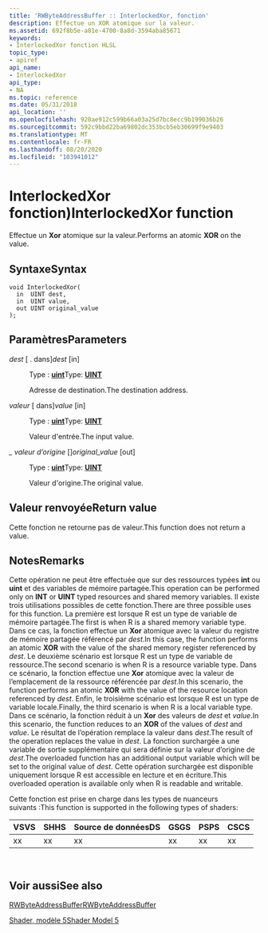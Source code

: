```yaml
---
title: 'RWByteAddressBuffer :: InterlockedXor, fonction'
description: Effectue un XOR atomique sur la valeur.
ms.assetid: 692f8b5e-a81e-4700-8a8d-3594aba85671
keywords:
- InterlockedXor fonction HLSL
topic_type:
- apiref
api_name:
- InterlockedXor
api_type:
- NA
ms.topic: reference
ms.date: 05/31/2018
api_location: ''
ms.openlocfilehash: 920ae912c599b66a03a25d7bc8ecc9b199036b26
ms.sourcegitcommit: 592c9bbd22ba69802dc353bcb5eb30699f9e9403
ms.translationtype: MT
ms.contentlocale: fr-FR
ms.lasthandoff: 08/20/2020
ms.locfileid: "103941012"
---
```

# <a name="interlockedxor-function"></a><span data-ttu-id="91ac5-104">InterlockedXor fonction)</span><span class="sxs-lookup"><span data-stu-id="91ac5-104">InterlockedXor function</span></span>

<span data-ttu-id="91ac5-105">Effectue un **Xor** atomique sur la valeur.</span><span class="sxs-lookup"><span data-stu-id="91ac5-105">Performs an atomic **XOR** on the value.</span></span>

## <a name="syntax"></a><span data-ttu-id="91ac5-106">Syntaxe</span><span class="sxs-lookup"><span data-stu-id="91ac5-106">Syntax</span></span>

``` syntax
void InterlockedXor(
  in  UINT dest,
  in  UINT value,
  out UINT original_value
);
```

## <a name="parameters"></a><span data-ttu-id="91ac5-107">Paramètres</span><span class="sxs-lookup"><span data-stu-id="91ac5-107">Parameters</span></span>

<dl> <dt>

<span data-ttu-id="91ac5-108">*dest* \[ . dans\]</span><span class="sxs-lookup"><span data-stu-id="91ac5-108">*dest* \[in\]</span></span>
</dt> <dd>

<span data-ttu-id="91ac5-109">Type : **[ **uint**](/windows/desktop/WinProg/windows-data-types)**</span><span class="sxs-lookup"><span data-stu-id="91ac5-109">Type: **[**UINT**](/windows/desktop/WinProg/windows-data-types)**</span></span>

<span data-ttu-id="91ac5-110">Adresse de destination.</span><span class="sxs-lookup"><span data-stu-id="91ac5-110">The destination address.</span></span>

</dd> <dt>

<span data-ttu-id="91ac5-111">*valeur* \[ dans\]</span><span class="sxs-lookup"><span data-stu-id="91ac5-111">*value* \[in\]</span></span>
</dt> <dd>

<span data-ttu-id="91ac5-112">Type : **[ **uint**](/windows/desktop/WinProg/windows-data-types)**</span><span class="sxs-lookup"><span data-stu-id="91ac5-112">Type: **[**UINT**](/windows/desktop/WinProg/windows-data-types)**</span></span>

<span data-ttu-id="91ac5-113">Valeur d'entrée.</span><span class="sxs-lookup"><span data-stu-id="91ac5-113">The input value.</span></span>

</dd> <dt>

<span data-ttu-id="91ac5-114">*\_ valeur d’origine* \[\]</span><span class="sxs-lookup"><span data-stu-id="91ac5-114">*original\_value* \[out\]</span></span>
</dt> <dd>

<span data-ttu-id="91ac5-115">Type : **[ **uint**](/windows/desktop/WinProg/windows-data-types)**</span><span class="sxs-lookup"><span data-stu-id="91ac5-115">Type: **[**UINT**](/windows/desktop/WinProg/windows-data-types)**</span></span>

<span data-ttu-id="91ac5-116">Valeur d'origine.</span><span class="sxs-lookup"><span data-stu-id="91ac5-116">The original value.</span></span>

</dd> </dl>

## <a name="return-value"></a><span data-ttu-id="91ac5-117">Valeur renvoyée</span><span class="sxs-lookup"><span data-stu-id="91ac5-117">Return value</span></span>

<span data-ttu-id="91ac5-118">Cette fonction ne retourne pas de valeur.</span><span class="sxs-lookup"><span data-stu-id="91ac5-118">This function does not return a value.</span></span>

## <a name="remarks"></a><span data-ttu-id="91ac5-119">Notes</span><span class="sxs-lookup"><span data-stu-id="91ac5-119">Remarks</span></span>

<span data-ttu-id="91ac5-120">Cette opération ne peut être effectuée que sur des ressources typées **int** ou **uint** et des variables de mémoire partagée.</span><span class="sxs-lookup"><span data-stu-id="91ac5-120">This operation can be performed only on **INT** or **UINT** typed resources and shared memory variables.</span></span> <span data-ttu-id="91ac5-121">Il existe trois utilisations possibles de cette fonction.</span><span class="sxs-lookup"><span data-stu-id="91ac5-121">There are three possible uses for this function.</span></span> <span data-ttu-id="91ac5-122">La première est lorsque R est un type de variable de mémoire partagée.</span><span class="sxs-lookup"><span data-stu-id="91ac5-122">The first is when R is a shared memory variable type.</span></span> <span data-ttu-id="91ac5-123">Dans ce cas, la fonction effectue un **Xor** atomique avec la valeur du registre de mémoire partagée référencé par *dest*.</span><span class="sxs-lookup"><span data-stu-id="91ac5-123">In this case, the function performs an atomic **XOR** with the value of the shared memory register referenced by *dest*.</span></span> <span data-ttu-id="91ac5-124">Le deuxième scénario est lorsque R est un type de variable de ressource.</span><span class="sxs-lookup"><span data-stu-id="91ac5-124">The second scenario is when R is a resource variable type.</span></span> <span data-ttu-id="91ac5-125">Dans ce scénario, la fonction effectue une **Xor** atomique avec la valeur de l’emplacement de la ressource référencée par *dest*.</span><span class="sxs-lookup"><span data-stu-id="91ac5-125">In this scenario, the function performs an atomic **XOR** with the value of the resource location referenced by *dest*.</span></span> <span data-ttu-id="91ac5-126">Enfin, le troisième scénario est lorsque R est un type de variable locale.</span><span class="sxs-lookup"><span data-stu-id="91ac5-126">Finally, the third scenario is when R is a local variable type.</span></span> <span data-ttu-id="91ac5-127">Dans ce scénario, la fonction réduit à un **Xor** des valeurs de *dest* et *value*.</span><span class="sxs-lookup"><span data-stu-id="91ac5-127">In this scenario, the function reduces to an **XOR** of the values of *dest* and *value*.</span></span> <span data-ttu-id="91ac5-128">Le résultat de l’opération remplace la valeur dans *dest*.</span><span class="sxs-lookup"><span data-stu-id="91ac5-128">The result of the operation replaces the value in *dest*.</span></span> <span data-ttu-id="91ac5-129">La fonction surchargée a une variable de sortie supplémentaire qui sera définie sur la valeur d’origine de *dest*.</span><span class="sxs-lookup"><span data-stu-id="91ac5-129">The overloaded function has an additional output variable which will be set to the original value of *dest*.</span></span> <span data-ttu-id="91ac5-130">Cette opération surchargée est disponible uniquement lorsque R est accessible en lecture et en écriture.</span><span class="sxs-lookup"><span data-stu-id="91ac5-130">This overloaded operation is available only when R is readable and writable.</span></span>

<span data-ttu-id="91ac5-131">Cette fonction est prise en charge dans les types de nuanceurs suivants :</span><span class="sxs-lookup"><span data-stu-id="91ac5-131">This function is supported in the following types of shaders:</span></span>



| <span data-ttu-id="91ac5-132">VS</span><span class="sxs-lookup"><span data-stu-id="91ac5-132">VS</span></span>  | <span data-ttu-id="91ac5-133">SH</span><span class="sxs-lookup"><span data-stu-id="91ac5-133">HS</span></span>  | <span data-ttu-id="91ac5-134">Source de données</span><span class="sxs-lookup"><span data-stu-id="91ac5-134">DS</span></span>  | <span data-ttu-id="91ac5-135">GS</span><span class="sxs-lookup"><span data-stu-id="91ac5-135">GS</span></span>  | <span data-ttu-id="91ac5-136">PS</span><span class="sxs-lookup"><span data-stu-id="91ac5-136">PS</span></span>  | <span data-ttu-id="91ac5-137">CS</span><span class="sxs-lookup"><span data-stu-id="91ac5-137">CS</span></span>  |
|-----|-----|-----|-----|-----|-----|
| <span data-ttu-id="91ac5-138">x</span><span class="sxs-lookup"><span data-stu-id="91ac5-138">x</span></span>   |  <span data-ttu-id="91ac5-139">x</span><span class="sxs-lookup"><span data-stu-id="91ac5-139">x</span></span>  | <span data-ttu-id="91ac5-140">x</span><span class="sxs-lookup"><span data-stu-id="91ac5-140">x</span></span>   | <span data-ttu-id="91ac5-141">x</span><span class="sxs-lookup"><span data-stu-id="91ac5-141">x</span></span>   | <span data-ttu-id="91ac5-142">x</span><span class="sxs-lookup"><span data-stu-id="91ac5-142">x</span></span>   | <span data-ttu-id="91ac5-143">x</span><span class="sxs-lookup"><span data-stu-id="91ac5-143">x</span></span>   |



 

## <a name="see-also"></a><span data-ttu-id="91ac5-144">Voir aussi</span><span class="sxs-lookup"><span data-stu-id="91ac5-144">See also</span></span>

<dl> <dt>

[<span data-ttu-id="91ac5-145">RWByteAddressBuffer</span><span class="sxs-lookup"><span data-stu-id="91ac5-145">RWByteAddressBuffer</span></span>](sm5-object-rwbyteaddressbuffer.md)
</dt> <dt>

[<span data-ttu-id="91ac5-146">Shader, modèle 5</span><span class="sxs-lookup"><span data-stu-id="91ac5-146">Shader Model 5</span></span>](d3d11-graphics-reference-sm5.md)
</dt> </dl>

 

 